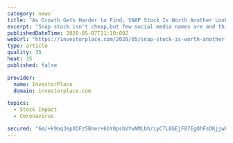 ```yaml
---
category: news
title: "As Growth Gets Harder to Find, SNAP Stock Is Worth Another Look"
excerpt: "Snap stock isn't cheap,but few social media names are and this company is generating cash, making the multiple palatable."
publishedDateTime: 2020-05-07T11:10:00Z
webUrl: "https://investorplace.com/2020/05/snap-stock-is-worth-another-look/"
type: article
quality: 35
heat: 35
published: false

provider:
  name: InvestorPlace
  domain: investorplace.com

topics:
  - Stock Impact
  - Coronavirus

secured: "6m/+k9oq3epXDFz5Bner+6bY0psbVYwNMLbh/iyCTL8GEjF87EgOhFsDKjjwBHWsR7bV2wPLPmJa4ZfCjFYU6CXgjXKl3jRrWz2MVesguFcRqdWsqJtcgFe7WMI9xM4RSQe/n6qxjck3HAp9xSluHcErt6hOFT8PWHEOnOlHhYY3PrLr2+4l3iyGcCV6OOv96nvlPfgMV7Szth6bo4ovZfQbUDVnVZO3+5pWD9Oqaj6KLDaxD4Ya499COgmdZANSiryLGVpjOTD32psMKCyGKLctLXytITOPsTkMCY8Q8eF8XlbG0B7VWfahl4j5H01/5UutBRvJI0MI+Z42U3+/gAR1L0Ctvl0h5QFakmDmq+W2tmyxfvFefDxSo4gDhTby7bboc5gf55udD4Ui6HqrU2x9mhGQhzhs52Opli8FBADyqJLkJOvpM8B4gWWCBAMDdgEkUD+W24pNNs8E5LeMCYCVyCyYAjp1fwnFkT+byVA=;ugPD0nOLWqr1qcJfmEZ1ZA=="
---
```



